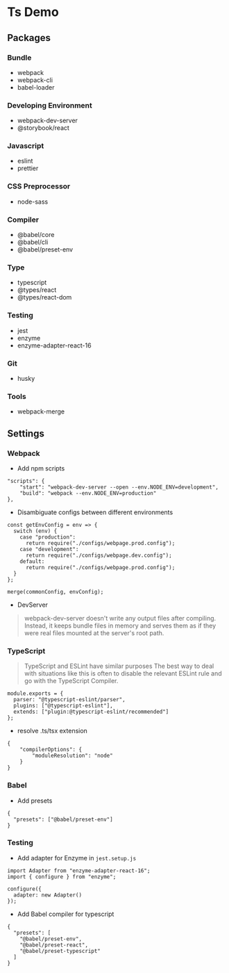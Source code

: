 # Ts Demo

## Packages

### Bundle

- webpack
- webpack-cli
- babel-loader

### Developing Environment

- webpack-dev-server
- @storybook/react

### Javascript

- eslint
- prettier

### CSS Preprocessor

- node-sass

### Compiler

- @babel/core
- @babel/cli
- @babel/preset-env

### Type

- typescript
- @types/react
- @types/react-dom

### Testing

- jest
- enzyme
- enzyme-adapter-react-16

### Git

- husky

### Tools

- webpack-merge

## Settings

### Webpack

- Add npm scripts

```
"scripts": {
    "start": "webpack-dev-server --open --env.NODE_ENV=development",
    "build": "webpack --env.NODE_ENV=production"
},
```

- Disambiguate configs between different environments

```
const getEnvConfig = env => {
  switch (env) {
    case "production":
      return require("./configs/webpage.prod.config");
    case "development":
      return require("./configs/webpage.dev.config");
    default:
      return require("./configs/webpage.prod.config");
  }
};

merge(commonConfig, envConfig);
```

- DevServer

> webpack-dev-server doesn't write any output files after compiling.
> Instead, it keeps bundle files in memory and serves them as if they
> were real files mounted at the server's root path.

### TypeScript

> TypeScript and ESLint have similar purposes
> The best way to deal with situations like this is often to disable the relevant ESLint rule and go with the TypeScript Compiler.

```
module.exports = {
  parser: "@typescript-eslint/parser",
  plugins: ["@typescript-eslint"],
  extends: ["plugin:@typescript-eslint/recommended"]
};
```

- resolve .ts/tsx extension

```
{
    "compilerOptions": {
        "moduleResolution": "node"
    }
}
```

### Babel

- Add presets

```
{
  "presets": ["@babel/preset-env"]
}
```

### Testing

- Add adapter for Enzyme in `jest.setup.js`

```
import Adapter from "enzyme-adapter-react-16";
import { configure } from "enzyme";

configure({
  adapter: new Adapter()
});
```

- Add Babel compiler for typescript

```
{
  "presets": [
    "@babel/preset-env",
    "@babel/preset-react",
    "@babel/preset-typescript"
  ]
}
```
